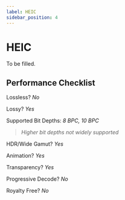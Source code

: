 ```yaml
---
label: HEIC
sidebar_position: 4
---
```


# HEIC

To be filled.

## Performance Checklist

Lossless? *No*

Lossy? *Yes*

Supported Bit Depths:
*8 BPC, 10 BPC*
> *Higher bit depths not widely supported*

HDR/Wide Gamut? *Yes*

Animation? *Yes*

Transparency? *Yes*

Progressive Decode? *No*

Royalty Free? *No*